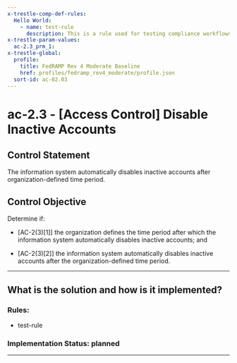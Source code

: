 ```yaml
---
x-trestle-comp-def-rules:
  Hello World:
    - name: test-rule
      description: This is a rule used for testing compliance workflows
x-trestle-param-values:
  ac-2.3_prm_1:
x-trestle-global:
  profile:
    title: FedRAMP Rev 4 Moderate Baseline
    href: profiles/fedramp_rev4_moderate/profile.json
  sort-id: ac-02.03
---
```


# ac-2.3 - \[Access Control\] Disable Inactive Accounts

## Control Statement

The information system automatically disables inactive accounts after organization-defined time period.

## Control Objective

Determine if:

- \[AC-2(3)[1]\] the organization defines the time period after which the information system automatically disables inactive accounts; and

- \[AC-2(3)[2]\] the information system automatically disables inactive accounts after the organization-defined time period.

______________________________________________________________________

## What is the solution and how is it implemented?

<!-- For implementation status enter one of: implemented, partial, planned, alternative, not-applicable -->

<!-- Note that the list of rules under ### Rules: is read-only and changes will not be captured after assembly to JSON -->

<!-- Add control implementation description here for control: ac-2.3 -->

### Rules:

  - test-rule

### Implementation Status: planned

______________________________________________________________________
